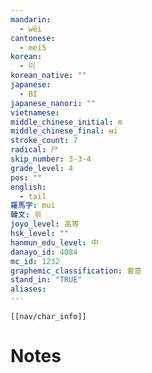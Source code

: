 ```yaml
---
mandarin:
  - wěi
cantonese:
  - mei5
korean:
  - 미
korean_native: ""
japanese:
  - BI
japanese_nanori: ""
vietnamese:
middle_chinese_initial: m
middle_chinese_final: ʉi
stroke_count: 7
radical: 尸
skip_number: 3-3-4
grade_level: 4
pos: ""
english:
  - tail
羅馬字: mui
韓文: 뮈
joyo_level: 高等
hsk_level: ""
hanmun_edu_level: 中
danayo_id: 4084
mc_id: 1232
graphemic_classification: 會意
stand_in: "TRUE"
aliases:
---
```

```meta-bind-embed
[[nav/char_info]]
```

# Notes
